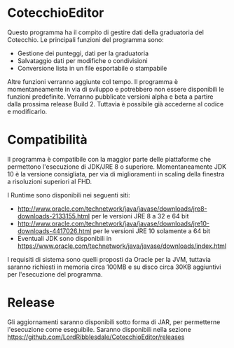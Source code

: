 # CotecchioEditor

Questo programma ha il compito di gestire dati della graduatoria del Cotecchio.
Le principali funzioni del programma sono:
- Gestione dei punteggi, dati per la graduatoria
- Salvataggio dati per modifiche o condivisioni
- Conversione lista in un file esportabile o stampabile

Altre funzioni verranno aggiunte col tempo. Il programma è momentaneamente in via di sviluppo e potrebbero non essere disponibili le funzioni predefinite.
Verranno pubblicate versioni alpha e beta a partire dalla prossima release Build 2. Tuttavia è possibile già accederne al codice e modificarlo.

# Compatibilità

Il programma è compatibile con la maggior parte delle piattaforme che permettono l'esecuzione di JDK/JRE 8 o superiore.
Momentaneamente JDK 10 è la versione consigliata, per via di miglioramenti in scaling della finestra a risoluzioni superiori al FHD.

I Runtime sono disponibili nei seguenti siti:

- http://www.oracle.com/technetwork/java/javase/downloads/jre8-downloads-2133155.html per le versioni JRE 8 a 32 e 64 bit
- http://www.oracle.com/technetwork/java/javase/downloads/jre10-downloads-4417026.html per le versioni JRE 10 solamente a 64 bit
- Eventuali JDK sono disponibili in https://www.oracle.com/technetwork/java/javase/downloads/index.html

I requisiti di sistema sono quelli proposti da Oracle per la JVM, tuttavia saranno richiesti in memoria circa 100MB e su disco circa 30KB aggiuntivi per l'esecuzione del programma.

# Release

Gli aggiornamenti saranno disponibili sotto forma di JAR, per permetterne l'esecuzione come eseguibile. Saranno disponibili nella sezione https://github.com/LordRibblesdale/CotecchioEditor/releases
